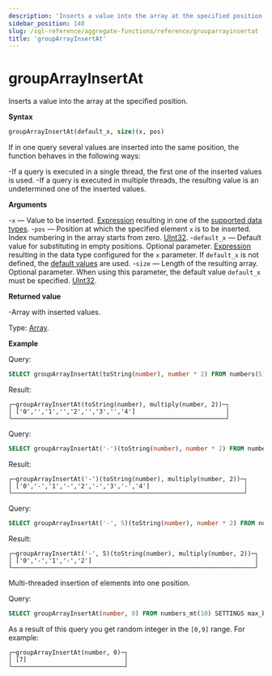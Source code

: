 ```yaml
---
description: 'Inserts a value into the array at the specified position.'
sidebar_position: 140
slug: /sql-reference/aggregate-functions/reference/grouparrayinsertat
title: 'groupArrayInsertAt'
---
```


# groupArrayInsertAt

Inserts a value into the array at the specified position.

**Syntax**

```sql
groupArrayInsertAt(default_x, size)(x, pos)
```

If in one query several values are inserted into the same position, the function behaves in the following ways:

-If a query is executed in a single thread, the first one of the inserted values is used.
-If a query is executed in multiple threads, the resulting value is an undetermined one of the inserted values.

**Arguments**

-`x` — Value to be inserted. [Expression](/sql-reference/syntax#expressions) resulting in one of the [supported data types](../../../sql-reference/data-types/index.md).
-`pos` — Position at which the specified element `x` is to be inserted. Index numbering in the array starts from zero. [UInt32](/sql-reference/data-types/int-uint#integer-ranges).
-`default_x` — Default value for substituting in empty positions. Optional parameter. [Expression](/sql-reference/syntax#expressions) resulting in the data type configured for the `x` parameter. If `default_x` is not defined, the [default values](/sql-reference/statements/create/table) are used.
-`size` — Length of the resulting array. Optional parameter. When using this parameter, the default value `default_x` must be specified. [UInt32](/sql-reference/data-types/int-uint#integer-ranges).

**Returned value**

-Array with inserted values.

Type: [Array](/sql-reference/data-types/array).

**Example**

Query:

```sql
SELECT groupArrayInsertAt(toString(number), number * 2) FROM numbers(5);
```

Result:

```text
┌─groupArrayInsertAt(toString(number), multiply(number, 2))─┐
│ ['0','','1','','2','','3','','4']                         │
└───────────────────────────────────────────────────────────┘
```

Query:

```sql
SELECT groupArrayInsertAt('-')(toString(number), number * 2) FROM numbers(5);
```

Result:

```text
┌─groupArrayInsertAt('-')(toString(number), multiply(number, 2))─┐
│ ['0','-','1','-','2','-','3','-','4']                          │
└────────────────────────────────────────────────────────────────┘
```

Query:

```sql
SELECT groupArrayInsertAt('-', 5)(toString(number), number * 2) FROM numbers(5);
```

Result:

```text
┌─groupArrayInsertAt('-', 5)(toString(number), multiply(number, 2))─┐
│ ['0','-','1','-','2']                                             │
└───────────────────────────────────────────────────────────────────┘
```

Multi-threaded insertion of elements into one position.

Query:

```sql
SELECT groupArrayInsertAt(number, 0) FROM numbers_mt(10) SETTINGS max_block_size = 1;
```

As a result of this query you get random integer in the `[0,9]` range. For example:

```text
┌─groupArrayInsertAt(number, 0)─┐
│ [7]                           │
└───────────────────────────────┘
```

